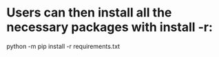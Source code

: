 # Users can then install all the necessary packages with install -r:

python -m pip install -r requirements.txt